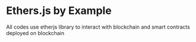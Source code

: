 # Ethers.js by Example
All codes use etherjs library to interact with blockchain and smart contracts deployed on blockchain
